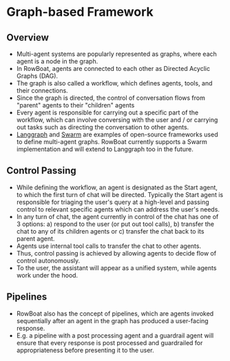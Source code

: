 # Graph-based Framework

## Overview

- Multi-agent systems are popularly represented as graphs, where each agent is a node in the graph.  
- In RowBoat, agents are connected to each other as Directed Acyclic Graphs (DAG).
- The graph is also called a workflow, which defines agents, tools, and their connections.
- Since the graph is directed, the control of conversation flows from "parent" agents to their "children" agents
- Every agent is responsible for carrying out a specific part of the workflow, which can involve conversing with the user and / or carrying out tasks such as directing the conversation to other agents.
- [Langgraph](https://www.langchain.com/langgraph) and [Swarm](https://github.com/openai/swarm) are examples of open-source frameworks used to define multi-agent graphs. RowBoat currently supports a Swarm implementation and will extend to Langgraph too in the future.

## Control Passing

- While defining the workflow, an agent is designated as the Start agent, to which the first turn of chat will be directed. Typically the Start agent is responsible for triaging the user's query at a high-level and passing control to relevant specific agents which can address the user's needs.
- In any turn of chat, the agent currently in control of the chat has one of 3 options: a) respond to the user (or put out tool calls), b) transfer the chat to any of its children agents or c) transfer the chat back to its parent agent.
- Agents use internal tool calls to transfer the chat to other agents.
- Thus, control passing is achieved by allowing agents to decide flow of control autonomously.
- To the user, the assistant will appear as a unified system, while agents work under the hood.

## Pipelines

- RowBoat also has the concept of pipelines, which are agents invoked sequentially after an agent in the graph has produced a user-facing response. 
- E.g. a pipeline with a post processing agent and a guardrail agent will ensure that every response is post processed and guardrailed for appropriateness before presenting it to the user.
